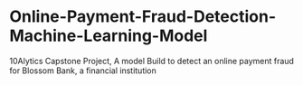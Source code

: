 # Online-Payment-Fraud-Detection-Machine-Learning-Model
10Alytics Capstone Project, A model Build to detect an online payment fraud for Blossom Bank, a financial institution 
